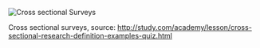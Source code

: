 ![Cross sectional Surveys](http://study.com/cimages/multimages/16/cross_sectional_research_study.png)

Cross sectional surveys, source: http://study.com/academy/lesson/cross-sectional-research-definition-examples-quiz.html